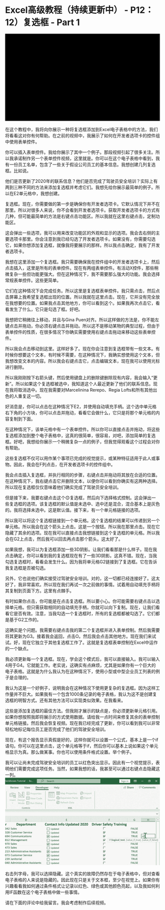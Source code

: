 # Excel高级教程（持续更新中） - P12：12）复选框 - Part 1 

![](img/490c3ee68650a01d4e089ac56f8d78b1_0.png)

在这个教程中，我将向你展示一种将复选框添加到Excel电子表格中的方法，我们将看看这对你有何帮助。在之前的视频中，我展示了如何在开发者选项卡的控件组中使用表单控件。

你可以插入表单控件。我给你展示了其中一个例子。那段视频引起了很多关注。所以我承诺制作另一个表单控件视频，这里就是。你可以在这个电子表格中看到，我有一份员工名单，包含了一些关于假设公司员工的基本信息。我想创建几列复选框。比如说。

他们是否更新了2020年的联系信息？他们是否完成了驾驶员安全培训？实际上有两到三种不同的方法来添加复选框并考虑它们。我想先给你展示最简单的例子。所以在E2单元格中，我想创建。

复选框。现在，你需要做的第一步是确保你有开发者选项卡。它默认情况下并不在那里。所以对很多人来说，你不会看到开发者选项卡。获取开发者选项卡的方式有几种，但可能最简单的方法是右键点击功能区。所以我就在这里右键点击，定制功能区。

这会弹出一些选项，我可以用来改变功能区的外观和显示的选项。我会去右侧的主要选项卡那里。你会注意到我已经勾选了开发者选项卡。如果没有，你需要勾选它，如果你想添加复选框，就像我将要展示的那样。所以我点击确定，我有了开发者选项卡。

我想在这里添加一个复选框。我只需要确保我在控件组中的开发者选项卡上，然后点击插入，这里是所有的表单控件。现在有两组表单控件。有活动X控件，那些稍微复杂一些但功能更强大。但在这种情况下，我不需要那么强大的功能。我会选择常规表单控件。这些更简单。

它们在这种情况下会完成任务。所以这里是复选框表单控件。我只需点击，然后点击屏幕上我希望复选框出现的位置。所以我就在这里点击。现在，它并没有完全放在我想要的位置。如果我点击其他地方，你可以看到这个。如果我再次点击它，看看发生了什么，它只是勾选了框。好吧。

我想把它稍微往上移动，并且与Gina Puen对齐。所以这样做的方法是，你不能左键点击并拖动，你必须右键点击并拖动。所以这不是移动某物的典型过程，但由于表单控件的性质，在很多情况下你确实需要使用右键点击拖动来移动这些表单控件。

所以我会点击移动到这里。这样好多了。现在你会注意到复选框带有一些文本。有时候你想要这个文本，有时候不需要，在这种情况下，我确实想使用这个文本，但我想改变文本的内容。所以我会右键点击它，点击编辑文本，现在我可以使用光标进行删除。

所以我刚刚按下右箭头键，然后使用键盘上的删除键删除现有内容，我会输入“更新”。所以如果这个复选框被选中，我知道这个人最近更新了他们的联系信息。现在我将取消选中。现在我需要对Marcelinina Rerepo、Regia Lofts和所有其他出色的人重复这一切。

好消息是，你可以点击在这种情况下E2，并使用自动填充手柄。这个选中单元格右下角的小方块，你可以点击并拖动，看看它会做什么，它只是将那个单元格的内容复制到下面。

在这种情况下，该单元格中有一个表单控件。所以你可以直接点击并拖动，将这些复选框添加到整个电子表格中，这真的很简单，很容易，对吧，添加简单的复选框。好吧，我想给你展示一个稍微复杂一点的例子，但我觉得观看这个过程会对你有帮助。

这些复选框不仅可以用作某个事项已完成的视觉提示，或某种特征适用于此人或事物。因此，我会在F列点击，在开发者选项卡的控件组中。

我会点击插入复选框，并执行相同的步骤，右键点击并拖动将其放在合适的位置。在这种情况下，我右键点击它并删除文本，以便你可以看到你确实有这两种选择。所以现在复选框仅仅意味着他们确实完成了驾驶员安全培训。

但是接下来，我要右键点击这个😊复选框，然后向下选择格式控制。这会弹出一些复选框的选项。该复选框的默认值是未选中、选中还是混合，混合基本上是灰色的。我将选择未选中。这是默认值。接下来，有一个单元格链接的选项。

所以我可以将这个复选框链接到一个单元格。这个复选框的结果可以传递到另一个单元格。所以我会在这个箭头上点击。这是一个按钮。所以我在那里点击。现在它隐藏了其余的选项。现在我可以直接点击我想链接到这个复选框的单元格。所以我会在G2上点击，然后我可以回去再点击那个箭头。这太好了。

如果我想，我可以为复选框添加一些3D阴影。让我们看看那是什么样子。现在我点击确定，你可以看到我的复选框现在有了一些3D阴影。这真不错。现在，当我勾选复选框时，看看会发生什么。因为我将单元格G2链接到了复选框。它在告诉我复选框是否被勾选。

另外，它也说他们确实接受过驾驶安全培训。对的，这一切都已经连接好了。这太好了，我非常喜欢。所以现在我们再试一次之前做的事情。试着用自动填充手柄将其复制到页面下方。这里有点棘手。

有时如果你点击，你可能是在点击复选框。所以要小心。你可能需要右键点击以选择单元格。但只需获取相同的自动填充手柄，你就可以向下复制。现在，让我们看看它是否有效。注意，当我勾选一个复选框时，所有的复选框都被勾选了。它们都是基于G2工作的。

这确实是个问题。我需要右键点击我的第二个复选框并进入表单控制。然后我需要将其更新为G3。接着我会返回，点击O。然后我会点击其他地方。现在我们来试试。好，现在它独立于其他复选框工作了。这就是复选框表单控制在Excel中运作的一个缺点。

我必须更新每一个复选框。现在，学会这个模式后，我可以直接输入。我可以输入4用于G4。它就能工作。老实说，这确实有点麻烦，尤其是如果你有一个巨大的电子表格。这就是为什么我认为在这种情况下，使用小型或中型企业员工列表的例子是合理的。

我认为这是一个好例子，说明我会在这种情况下使用更复杂的复选框。因为这样工作量并不巨大。如果我有一个包含1000条记录的电子表格，我认为这不是创建复选框的明智方式。还有其他方法可以实现类似效果。在我看来。

这些是添加复选框的最佳方法。但我刚才展示的缺点是，你必须更新单元格引用。如果你想按照我即将展示的方式使用数据。请给我一点时间来修复其余的表单控制单元格链接。然后我会恢复视频。现在我已经完成了更新，你可以看到我可以非常轻松地标记每位员工是否完成了他们的驾驶安全培训。

现在，有这个报告显示真假是好的，这样你就可以设置一个公式，基本上是一个if语句。你可以在这里点击，这个单元格等于if，然后你可以基本上说如果这个单元格显示为真。那么做某事。你也可以使用条件格式设置。举个例子。

我可以让尚未完成驾驶安全培训的员工以红色突出显示。因此有一个视觉提示，表明他们需要完成这项任务。当然，如果我想的话，我甚至可以通过右键点击隐藏这一列。![](img/490c3ee68650a01d4e089ac56f8d78b1_2.png)

右击列字母，我可以选择隐藏。这个真实的故障仍然存在于电子表格中，但对查看电子表格的人来说是隐藏的。因此现在只是关于文本框，至少在视觉上。如果你有兴趣看看我如何通过条件格式让记录以红色、绿色或其他颜色亮起，以及我如何利用IF函数在这个电子表格中做一些事情。

请在下面的评论中给我留言。我会考虑制作后续视频。
